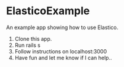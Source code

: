 ElasticoExample
===============

An example app showing how to use Elastico.

1. Clone this app.
2. Run rails s
3. Follow instructions on localhost:3000
4. Have fun and let me know if I can help..
